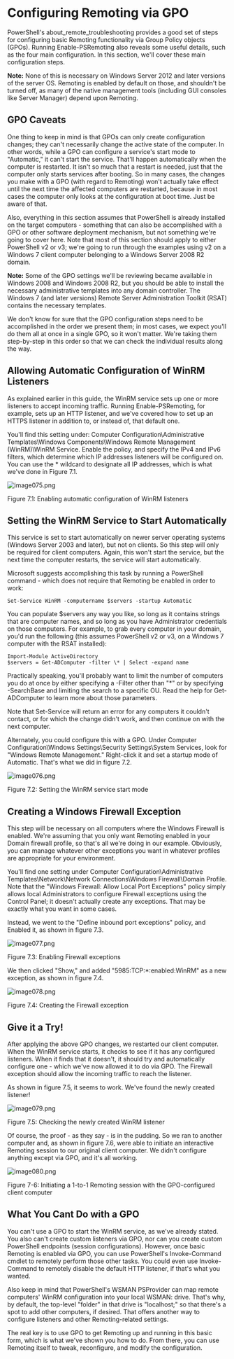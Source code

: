 # Configuring Remoting via GPO

PowerShell's about\_remote\_troubleshooting provides a good set of steps for configuring basic Remoting functionality via Group Policy objects (GPOs). Running Enable-PSRemoting also reveals some useful details, such as the four main configuration. In this section, we'll cover these main configuration steps.

**Note:** None of this is necessary on Windows Server 2012 and later versions of the server OS. Remoting is enabled by default on those, and shouldn't be turned off, as many of the native management tools (including GUI consoles like Server Manager) depend upon Remoting.

## GPO Caveats

One thing to keep in mind is that GPOs can only create configuration changes; they can't necessarily change the active state of the computer. In other words, while a GPO can configure a service's start mode to "Automatic," it can't start the service. That'll happen automatically when the computer is restarted. It isn't so much that a restart is needed, just that the computer only starts services after booting. So in many cases, the changes you make with a GPO (with regard to Remoting) won't actually take effect until the next time the affected computers are restarted, because in most cases the computer only looks at the configuration at boot time. Just be aware of that.

Also, everything in this section assumes that PowerShell is already installed on the target computers - something that can also be accomplished with a GPO or other software deployment mechanism, but not something we're going to cover here. Note that most of this section should apply to either PowerShell v2 or v3; we're going to run through the examples using v2 on a Windows 7 client computer belonging to a Windows Server 2008 R2 domain.

**Note:** Some of the GPO settings we'll be reviewing became available in Windows 2008 and Windows 2008 R2, but you should be able to install the necessary administrative templates into any domain controller. The Windows 7 (and later versions) Remote Server Administration Toolkit (RSAT) contains the necessary templates.

We don't know for sure that the GPO configuration steps need to be accomplished in the order we present them; in most cases, we expect you'll do them all at once in a single GPO, so it won't matter. We're taking them step-by-step in this order so that we can check the individual results along the way.

## Allowing Automatic Configuration of WinRM Listeners

As explained earlier in this guide, the WinRM service sets up one or more listeners to accept incoming traffic. Running Enable-PSRemoting, for example, sets up an HTTP listener, and we've covered how to set up an HTTPS listener in addition to, or instead of, that default one.

You'll find this setting under: Computer Configuration\Administrative Templates\Windows Components\Windows Remote Management (WinRM)\WinRM Service. Enable the policy, and specify the IPv4 and IPv6 filters, which determine which IP addresses listeners will be configured on. You can use the \* wildcard to designate all IP addresses, which is what we've done in Figure 7.1.

![image075.png](images/image075.png)

Figure 7.1: Enabling automatic configuration of WinRM listeners

## Setting the WinRM Service to Start Automatically

This service is set to start automatically on newer server operating systems (Windows Server 2003 and later), but not on clients. So this step will only be required for client computers. Again, this won't start the service, but the next time the computer restarts, the service will start automatically.

Microsoft suggests accomplishing this task by running a PowerShell command - which does not require that Remoting be enabled in order to work:

````
Set-Service WinRM -computername $servers -startup Automatic
````

You can populate $servers any way you like, so long as it contains strings that are computer names, and so long as you have Administrator credentials on those computers. For example, to grab every computer in your domain, you'd run the following (this assumes PowerShell v2 or v3, on a Windows 7 computer with the RSAT installed):
````
Import-Module ActiveDirectory
$servers = Get-ADComputer -filter \* | Select -expand name
````
Practically speaking, you'll probably want to limit the number of computers you do at once by either specifying a -Filter other than "\*" or by specifying -SearchBase and limiting the search to a specific OU. Read the help for Get-ADComputer to learn more about those parameters.

Note that Set-Service will return an error for any computers it couldn't contact, or for which the change didn't work, and then continue on with the next computer.

Alternately, you could configure this with a GPO. Under Computer Configuration\Windows Settings\Security Settings\System Services, look for "Windows Remote Management." Right-click it and set a startup mode of Automatic. That's what we did in figure 7.2.

![image076.png](images/image076.png)

Figure 7.2: Setting the WinRM service start mode

## Creating a Windows Firewall Exception

This step will be necessary on all computers where the Windows Firewall is enabled. We're assuming that you only want Remoting enabled in your Domain firewall profile, so that's all we're doing in our example. Obviously, you can manage whatever other exceptions you want in whatever profiles are appropriate for your environment.

You'll find one setting under Computer Configuration\Administrative Templates\Network\Network Connections\Windows Firewall\Domain Profile. Note that the "Windows Firewall: Allow Local Port Exceptions" policy simply allows local Administrators to configure Firewall exceptions using the Control Panel; it doesn't actually create any exceptions. That may be exactly what you want in some cases.

Instead, we went to the "Define inbound port exceptions" policy, and Enabled it, as shown in figure 7.3.

![image077.png](images/image077.png)

Figure 7.3: Enabling Firewall exceptions

We then clicked "Show," and added "5985:TCP:\*:enabled:WinRM" as a new exception, as shown in figure 7.4.

![image078.png](images/image078.png)

Figure 7.4: Creating the Firewall exception

## Give it a Try!

After applying the above GPO changes, we restarted our client computer. When the WinRM service starts, it checks to see if it has any configured listeners. When it finds that it doesn't, it should try and automatically configure one - which we've now allowed it to do via GPO. The Firewall exception should allow the incoming traffic to reach the listener.

As shown in figure 7.5, it seems to work. We've found the newly created listener!

![image079.png](images/image079.png)

Figure 7.5: Checking the newly created WinRM listener

Of course, the proof - as they say - is in the pudding. So we ran to another computer and, as shown in figure 7.6, were able to initiate an interactive Remoting session to our original client computer. We didn't configure anything except via GPO, and it's all working.

![image080.png](images/image080.png)

Figure 7-6: Initiating a 1-to-1 Remoting session with the GPO-configured client computer

## What You Cant Do with a GPO

You can't use a GPO to start the WinRM service, as we've already stated. You also can't create custom listeners via GPO, nor can you create custom PowerShell endpoints (session configurations). However, once basic Remoting is enabled via GPO, you can use PowerShell's Invoke-Command cmdlet to remotely perform those other tasks. You could even use Invoke-Command to remotely disable the default HTTP listener, if that's what you wanted.

Also keep in mind that PowerShell's WSMAN PSProvider can map remote computers' WinRM configuration into your local WSMAN: drive. That's why, by default, the top-level "folder" in that drive is "localhost;" so that there's a spot to add other computers, if desired. That offers another way to configure listeners and other Remoting-related settings.

The real key is to use GPO to get Remoting up and running in this basic form, which is what we've shown you how to do. From there, you can use Remoting itself to tweak, reconfigure, and modify the configuration.

